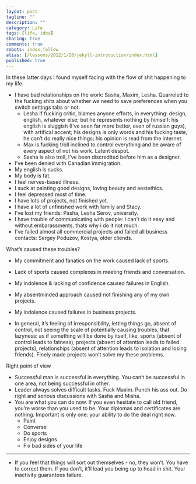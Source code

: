 ```yaml
---
layout: post
tagline: ""
description: ""
category: Life
tags: [life, idea]
sharing: true
comments: true
robots: index,follow
alias: [/lessons/2012/1/20/jekyll-introduction/index.html]
published: true
---
```


In these latter days I found myself facing with the flow of shit happening to my life.

* I have bad relationships on the work: Sasha, Maxim, Lesha. Quarreled to the fucking shits about whether we need to save preferences when you switch settings tabs or not.
	* Lesha if fucking critic, blames anyone efforts, in everything: design, english, whatever else; but he represents nothing by himself: his english is sluggish (I’ve seen far more better, even of russian guys), with artifical accent; his designs is only words and his fucking taste, he can’t do really nice things; his opinion is read from the internet.
	* Max is fucking troll inclined to control everything and be aware of every aspect of not his work. Latent despot.
	* Sasha is also troll, I’ve been discredited before him as a designer.
* I’ve been denied with Canadian immigration.
* My english is sucks.
* My body is fat.
* I feel nerves-based illness.
* I suck at painting good designs, loving beauty and aestethics.
* I feel depressed most of time.
* I have lots of projects, not finished yet.
* I have a lot of unfinished work with family and Stacy.
* I’ve lost my friends: Pasha, Lesha Serov, university.
* I have trouble of communicating with people: i can’t do it easy and without embarassments, thats why i do it not much.
* I've failed almost all commercial projects and failed all business contacts: Sergey Poduzov, Kostya, older cliends.

What’s caused these troubles?

* My commitment and fanatics on the work caused lack of sports.
* Lack of sports caused complexes in meeting friends and conversation.
* My indolence & lacking of confidence caused failures in English.
* My absentminded approach caused not finishing any of my own projects.
* My indolence caused failures in business projects.

* In general, it’s feeling of irresponsibility, letting things go, absent of control, not seeing the scale of potentially causing troubles, that lazyness: as if something will be done by itself, like, sports (absent of control leads to fatness), projects (absent of attention leads to failed projects), relationships (absent of attention leads to isolation and losing friends). Finely made projects won’t solve my these problems.

Right point of view

* Successful man is successful in everything. You can’t be successful in one area, not being successful in other. 
* Leader always solves difficult tasks. Fuck Maxim. Punch his ass out. Do right and serious discussions with Sasha and Misha.
* You are what you can do now. If you even hesitate to call old friend, you’re worse than you used to be. Your diplomas and certificates are nothing. Important is only one: your ability to do the deal right now.
	* Paint
	* Converse
	* Do sports
	* Enjoy designs
	* Fix bad sides of your life

---

* If you feel that things will sort out themselves - no, they won’t. You have to correct them. If you don’t, it’ll lead you being up to head in shit. Your inactivity guarantees failure.